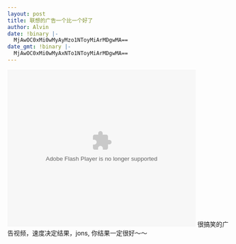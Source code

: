 ```yaml
---
layout: post
title: 联想的广告一个比一个好了
author: Alvin
date: !binary |-
  MjAwOC0xMi0wMyAyMzo1NToyMiArMDgwMA==
date_gmt: !binary |-
  MjAwOC0xMi0wMyAxNTo1NToyMiArMDgwMA==
---
```

<div class="youtube-video"><a href="http://js.pp.sohu.com/ppp/mv/swf200811281417/Main.swf?id=2000985&type=Singleton&domain=out&skin=4&hostname=http%3A%2F%2Fwww.gohs.net%2Fbbs%2Fviewthread.php%3Ftid%3D162915"></a>
<div class="youtube-video"><object width="425" height="355"><param name="movie" value="http://js.pp.sohu.com/ppp/mv/swf200811281417/Main.swf?id=2000985&type=Singleton&domain=out&skin=4&hostname=http%3A%2F%2Fwww.gohs.net%2Fbbs%2Fviewthread.php%3Ftid%3D162915"></param><param name="wmode" value="transparent"></param><embed src="http://js.pp.sohu.com/ppp/mv/swf200811281417/Main.swf?id=2000985&type=Singleton&domain=out&skin=4&hostname=http%3A%2F%2Fwww.gohs.net%2Fbbs%2Fviewthread.php%3Ftid%3D162915" type="application/x-shockwave-flash" wmode="transparent" width="425" height="355"> </embed>
很搞笑的广告视频，速度决定结果，jons, 你结果一定很好～～
  </object></div></div>
